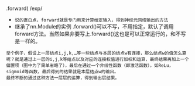 .forward(/exp/- `说的直白点，forward就是专门用来计算给定输入，得到神经元网络输出的方法`- 继承了nn.Module的实例 .forward()可以不写，不用指定，默认了调用forward方法。当然如果非要写上.forward()这也是可以正常运行的，和不写是一样的。```举个例子，假设上一层结点i,j,k,…等一些结点与本层的结点w有连接，那么结点w的值怎么算呢？就是通过上一层的i,j,k等结点以及对应的连接权值进行加权和运算，最终结果再加上一个偏置项（图中为了简单省略了），最后在通过一个非线性函数（即激活函数），如ReLu，sigmoid等函数，最后得到的结果就是本层结点w的输出。最终不断的通过这种方法一层层的运算，得到输出层结果。```